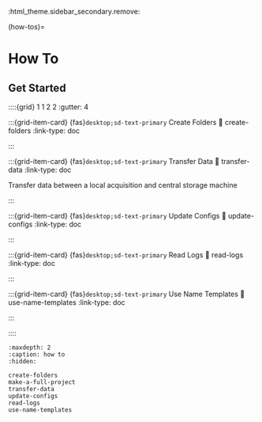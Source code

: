:html_theme.sidebar_secondary.remove:

(how-tos)=
# How To

## Get Started

::::{grid} 1 1 2 2
:gutter: 4

:::{grid-item-card} {fas}`desktop;sd-text-primary` Create Folders
:link: create-folders
:link-type: doc

:::


:::{grid-item-card} {fas}`desktop;sd-text-primary` Transfer Data
:link: transfer-data
:link-type: doc

Transfer data between a local acquisition
and central storage machine

:::


:::{grid-item-card} {fas}`desktop;sd-text-primary` Update Configs
:link: update-configs
:link-type: doc

:::


:::{grid-item-card} {fas}`desktop;sd-text-primary` Read Logs
:link: read-logs
:link-type: doc

:::


:::{grid-item-card} {fas}`desktop;sd-text-primary` Use Name Templates
:link: use-name-templates
:link-type: doc

:::

::::

```{toctree}
:maxdepth: 2
:caption: how to
:hidden:

create-folders
make-a-full-project
transfer-data
update-configs
read-logs
use-name-templates

```
